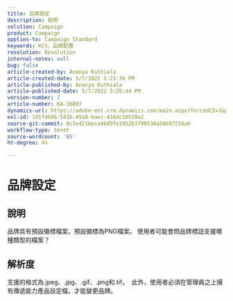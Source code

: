 ```yaml
---
title: 品牌設定
description: 說明
solution: Campaign
product: Campaign
applies-to: Campaign Standard
keywords: KCS，品牌配置
resolution: Resolution
internal-notes: null
bug: false
article-created-by: Ananya Kuthiala
article-created-date: 5/7/2022 5:23:36 PM
article-published-by: Ananya Kuthiala
article-published-date: 5/7/2022 5:25:44 PM
version-number: 2
article-number: KA-16087
dynamics-url: https://adobe-ent.crm.dynamics.com/main.aspx?forceUCI=1&pagetype=entityrecord&etn=knowledgearticle&id=eb93d768-2ace-ec11-a7b5-0022480a8e40
exl-id: 191f4606-541b-45a9-baec-416dc10519e2
source-git-commit: 0c3e421beca46d9fe1952b1f98538a50697216a0
workflow-type: tm+mt
source-wordcount: '65'
ht-degree: 4%

---
```


# 品牌設定

## 說明


品牌具有預設徽標檔案，預設徽標為PNG檔案。 使用者可能會問品牌標誌支援哪種類型的檔案？


## 解析度


支援的格式為.jpeg、.jpg、.gif、.png和.tif。  此外，使用者必須在管理員之上擁有傳遞能力產品設定檔，才能變更品牌。
